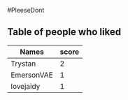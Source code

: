 #PleeseDont
## Table of people who liked
Names | score
--- | ---
Trystan | 2
EmersonVAE | 1
lovejaidy | 1
